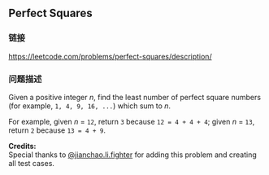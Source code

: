 ## Perfect Squares  
### 链接  
https://leetcode.com/problems/perfect-squares/description/  
### 问题描述

Given a positive integer *n*, find the least number of perfect square numbers (for example, `1, 4, 9, 16, ...`) which sum to *n*.



For example, given *n* = `12`, return `3` because `12 = 4 + 4 + 4`; given *n* = `13`, return `2` because `13 = 4 + 9`.


**Credits:**<br />Special thanks to [@jianchao.li.fighter](https://leetcode.com/discuss/user/jianchao.li.fighter) for adding this problem and creating all test cases.
